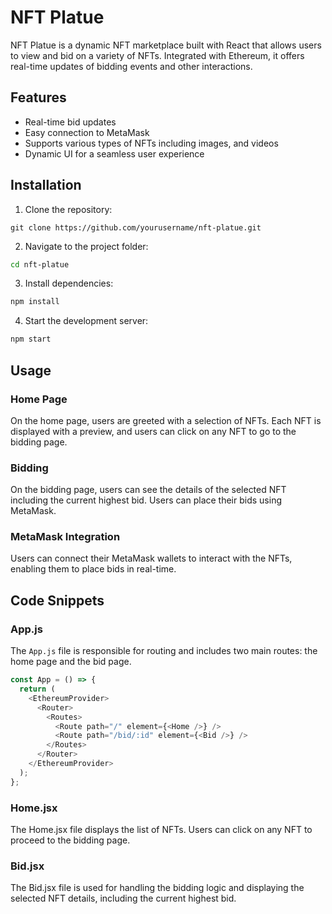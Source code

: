 # NFT Platue

NFT Platue is a dynamic NFT marketplace built with React that allows users to view and bid on a variety of NFTs. Integrated with Ethereum, it offers real-time updates of bidding events and other interactions.

## Features

- Real-time bid updates
- Easy connection to MetaMask
- Supports various types of NFTs including images, and videos
- Dynamic UI for a seamless user experience

## Installation

1. Clone the repository:
```shell
git clone https://github.com/yourusername/nft-platue.git
```


2. Navigate to the project folder:
```sh
cd nft-platue
```

3. Install dependencies:
```sh
npm install
```

4. Start the development server:

```sh
npm start
```

## Usage
### Home Page
On the home page, users are greeted with a selection of NFTs. Each NFT is displayed with a preview, and users can click on any NFT to go to the bidding page.

### Bidding
On the bidding page, users can see the details of the selected NFT including the current highest bid. Users can place their bids using MetaMask.

### MetaMask Integration
Users can connect their MetaMask wallets to interact with the NFTs, enabling them to place bids in real-time.

## Code Snippets

### App.js
The `App.js` file is responsible for routing and includes two main routes: the home page and the bid page.

```js
const App = () => {
  return (
    <EthereumProvider>
      <Router>
        <Routes>
          <Route path="/" element={<Home />} />
          <Route path="/bid/:id" element={<Bid />} />
        </Routes>
      </Router>
    </EthereumProvider>
  );
};
```

### Home.jsx

The Home.jsx file displays the list of NFTs. Users can click on any NFT to proceed to the bidding page.

### Bid.jsx

The Bid.jsx file is used for handling the bidding logic and displaying the selected NFT details, including the current highest bid.

